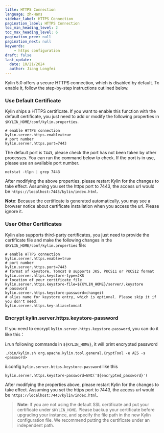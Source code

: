 ```yaml
---
title: HTTPS Connection
language: zh-Hans
sidebar_label: HTTPS Connection
pagination_label: HTTPS Connection
toc_min_heading_level: 2
toc_max_heading_level: 6
pagination_prev: null
pagination_next: null
keywords:
    - https configuration
draft: false
last_update:
  date: 10/21/2024
  author: Jiang Longfei
---
```


Kylin 5.0 offers a secure HTTPS connection, which is disabled by default. To enable it, follow the step-by-step instructions outlined below.

### Use Default Certificate

Kylin ships a HTTPS certificate. If you want to enable this function with the default certificate, you just need to add or modify the following properties in `$KYLIN_HOME/conf/kylin.properties`.

```properties
# enable HTTPS connection
kylin.server.https.enable=true
# port number
kylin.server.https.port=7443
```

The default port is `7443`, please check the port has not been taken by other processes. You can run the command below to check. If the port is in use, please use an available port number.

```
netstat -tlpn | grep 7443
```

After modifying the above properties, please restart Kylin for the changes to take effect. Assuming you set the https port to 7443, the access url would be `https://localhost:7443/kylin/index.html`.

**Note:**  Because the certificate is generated automatically, you may see a browser notice about certificate installation when you access the url. Please ignore it.

### User Other Certificates

Kylin also supports third-party certificates, you just need to provide the certificate file and make the following changes in the `$KYLIN_HOME/conf/kylin.properties` file:

```properties
# enable HTTPS connection
kylin.server.https.enable=true
# port number
kylin.server.https.port=7443
# format of keystore, Tomcat 8 supports JKS, PKCS11 or PKCS12 format
kylin.server.https.keystore-type=JKS
# location of your certificate file
kylin.server.https.keystore-file=${KYLIN_HOME}/server/.keystore
# password
kylin.server.https.keystore-password=changeit
# alias name for keystore entry, which is optional. Please skip it if you don't need.
kylin.server.https.key-alias=tomcat
```

### Encrypt kylin.server.https.keystore-password
If you need to encrypt `kylin.server.https.keystore-password`, you can do it like this：

i.run following commands in `${KYLIN_HOME}`, it will print encrypted password
```shell
./bin/kylin.sh org.apache.kylin.tool.general.CryptTool -e AES -s <password>
```

ii.config `kylin.server.https.keystore-password` like this
```properties
kylin.server.https.keystore-password=ENC('${encrypted_password}')
```

After modifying the properties above, please restart Kylin for the changes to take effect. Assuming you set the https port to 7443, the access url would be `https://localhost:7443/kylin/index.html`.

> **Note**: If you are not using the default SSL certificate and put your certificate under `$KYLIN_HOME`. Please backup your certificate before upgrading your instance, and specify the file path in the new Kylin configuration file. We recommend putting the certificate under an independent path.
